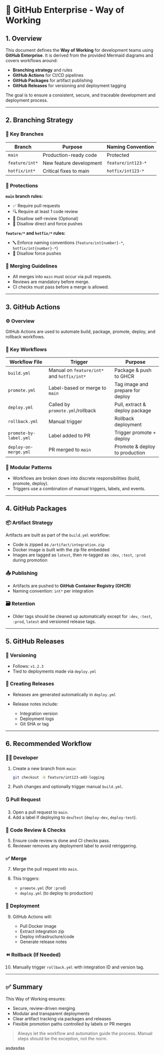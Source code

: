 # 📘 GitHub Enterprise - Way of Working

## 1. Overview

This document defines the **Way of Working** for development teams using **GitHub Enterprise**. It is derived from the provided Mermaid diagrams and covers workflows around:

* **Branching strategy** and rules
* **GitHub Actions** for CI/CD pipelines
* **GitHub Packages** for artifact publishing
* **GitHub Releases** for versioning and deployment tagging

The goal is to ensure a consistent, secure, and traceable development and deployment process.

---

## 2. Branching Strategy

### 🔁 Key Branches

| Branch         | Purpose                 | Naming Convention  |
| -------------- | ----------------------- | ------------------ |
| `main`         | Production-ready code   | Protected          |
| `feature/int*` | New feature development | `feature/int123-*` |
| `hotfix/int*`  | Critical fixes to main  | `hotfix/int123-*`  |

### 🔐 Protections

**`main` branch rules:**

* ✅ Require pull requests
* 🔍 Require at least 1 code review
* 🚫 Disallow self-review (Optional)
* 🚫 Disallow direct and force pushes

**`feature/*` and `hotfix/*` rules:**

* 🔤 Enforce naming conventions (`feature/int{number}-*`, `hotfix/int{number}-*`)
* 🚫 Disallow force pushes

### 🧪 Merging Guidelines

* All merges into `main` must occur via pull requests.
* Reviews are mandatory before merge.
* CI checks must pass before a merge is allowed.

---

## 3. GitHub Actions

### ⚙️ Overview

GitHub Actions are used to automate build, package, promote, deploy, and rollback workflows.

### 🧩 Key Workflows

| Workflow File          | Trigger                          | Purpose                          |
| ---------------------- | -------------------------------- | -------------------------------- |
| `build.yml`            | Manual on `feature/int*` and `hotfix/int*`         | Package & push to GHCR           |
| `promote.yml`          | Label-based or merge to `main`   | Tag image and prepare for deploy |
| `deploy.yml`           | Called by `promote.yml`/rollback | Pull, extract & deploy package   |
| `rollback.yml`         | Manual trigger                   | Rollback deployment              |
| `promote-by-label.yml` | Label added to PR                | Trigger promote + deploy         |
| `deploy-on-merge.yml`  | PR merged to `main`              | Promote & deploy to production   |

### 🧱 Modular Patterns

* Workflows are broken down into discrete responsibilities (build, promote, deploy).
* Triggers use a combination of manual triggers, labels, and events.

---

## 4. GitHub Packages

### 📦 Artifact Strategy

Artifacts are built as part of the `build.yml` workflow:

* Code is zipped as `/artifact/integration.zip`
* Docker image is built with the zip file embedded
* Images are tagged as `latest`, then re-tagged as `:dev`, `:test`, `:prod` during promotion

### 📤 Publishing

* Artifacts are pushed to **GitHub Container Registry (GHCR)**
* Naming convention: `int*` per integration

### 🗃️ Retention

* Older tags should be cleaned up automatically except for `:dev`, `:test`, `:prod`, `latest` and versioned release tags.

---

## 5. GitHub Releases

### 📌 Versioning

* Follows: `v1.2.3`
* Tied to deployments made via `deploy.yml`

### 📝 Creating Releases

* Releases are generated automatically in `deploy.yml`
* Release notes include:

  * Integration version
  * Deployment logs
  * Git SHA or tag

---

## 6. Recommended Workflow

### 🧑‍💻 Developer

1. Create a new branch from `main`:

   ```bash
   git checkout -b feature/int123-add-logging
   ```
2. Push changes and optionally trigger manual `build.yml`.

### 🔃 Pull Request

3. Open a pull request to `main`.
4. Add a label if deploying to `dev`/`test` (`deploy-dev`, `deploy-test`).

### 👀 Code Review & Checks

5. Ensure code review is done and CI checks pass.
6. Reviewer removes any deployment label to avoid retriggering.

### ✅ Merge

7. Merge the pull request into `main`.
8. This triggers:

   * `promote.yml` (for `:prod`)
   * `deploy.yml` (to deploy to production)

### 🚀 Deployment

9. GitHub Actions will:

   * Pull Docker image
   * Extract integration zip
   * Deploy infrastructure/code
   * Generate release notes

### ⏪ Rollback (If Needed)

10. Manually trigger `rollback.yml` with integration ID and version tag.

---

## ✅ Summary

This Way of Working ensures:

* Secure, review-driven merging
* Modular and transparent deployments
* Clear artifact tracking via packages and releases
* Flexible promotion paths controlled by labels or PR merges

> Always let the workflow and automation guide the process. Manual steps should be the exception, not the norm.



asdasdas